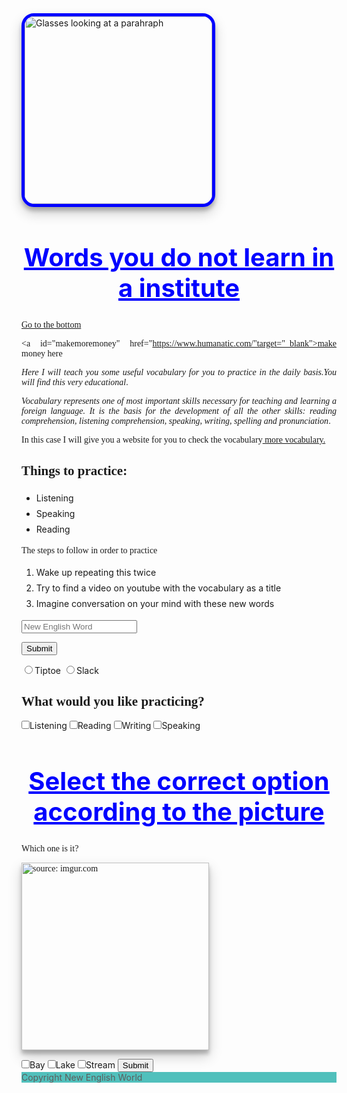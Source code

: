<!DOCTYPE html>


<html> 

<link href="https://fonts.googleapis.com/css?family=Lobster" rel="stylesheet" type="text/css">

<style>

body {
	 background: url("https://i.imgur.com/MJAkxbh.png")
}

[type='checkbox'] {
	margin: 1px 0px 1px 0px;
}

.blue-text {
color: blue;
}

h1 {
	font-size: 40px;
	text-align: center;
}	

p {
	font-family: comic sans ms;
	text-align: justify;


}

h2 {
	font-family: lobster;
}


.smaller-image {
  width: 300px;
}



.thin-blue-border {
  border-color: blue;
  border-width: 5px;
  border-radius: 20px;
  border-style: solid;
}

.teal-background{
	background-color: #09A7A1;
}

#paronama-photo {
	resize: 5px;
}

#picture1 {
	box-shadow: 0 10px 20px rgba(0,0,0,0.19), 0 6px 6px rgba(0,0,0,0.23);

}

#footer {
	opacity: 0.7;
}

ol {
	line-height: 25px;
}

ul {
	line-height: 25px;
}

a:hover {
	color: red;
}

#makemoremoney {
	float: right;

}

img:hover {
   transform: scale(1.1);
}

button:hover {
	transform: scale(1.1);
	animation-name: background-color;
	animation-duration: 5s;
	animation-fill-mode: forwards;
}

@keyframes background-color {
	100% {
		background-color: blue;
	}
}

</style>


<head>

<title>My first try</title>

</head>

<div>
<a href="https://www.google.com/adsense/start/#/?modal_active=none"><img id="picture1" class="smaller-image thin-blue-border"src="https://images.unsplash.com/photo-1456081101716-74e616ab23d8?ixlib=rb-1.2.1&ixid=eyJhcHBfaWQiOjEyMDd9&auto=format&fit=crop&w=755&q=80" alt="Glasses looking at a parahraph"></a>
</div> 
<h1 class="blue-text"><u>Words you do not learn in a institute</u></h1>

<a href="#footer">Go to the bottom</a>

<a  id="makemoremoney" href="https://www.humanatic.com/"target="_blank">make money here</a>

<main>
<div>

<body>
  <p><em>Here I will teach you some useful vocabulary for you to practice in the daily basis.You will find this very educational</em>.</p>

  <p><em>Vocabulary represents one of most important skills necessary for teaching and learning a foreign language. It is the basis for the       development of all the other skills: reading comprehension, listening comprehension, speaking, writing, spelling and pronunciation</em>.</p>
  
  <p>In this case I will give you a website for you to check the vocabulary<a target="_blank" href="https://www.ef.com/wwen/english-resources/english-vocabulary/top-3000-words/"> more vocabulary.</a>
  </p>
 </body> 
</div>
 <h2>Things to practice:</h2>
 
  <ul>
    <li>Listening</li>
    <li>Speaking</li>
    <li>Reading</li>
  </ul>
  <p>The steps to follow in order to practice<p>
  <ol>
  <li>Wake up repeating this twice</li>
  <li>Try to find a video on youtube with the vocabulary as a title</li>
  <li>Imagine conversation on your mind with these new words</li>
  </ol>

 <form action="#">
    
<input type="text" placeholder="New English Word" required>

<button type="submit">Submit</button>

<label for="tiptoe">
<input id="tiptoe" type="radio" name="tiptoe-slack">Tiptoe
</label>

<label for="slack">
<input id="slack"  type="radio" name="tiptoe-slack">Slack
</label>

</form>

<h2>What would you like practicing?</h2>

<label for="Listening">
<input  id="listening" type="checkbox" name="4 skills">Listening 
</label>

<label for="reading">
<input  id="reading" type="checkbox" name="4 skills">Reading 
</label>

<label for="writing">
<input  id="writing" type="checkbox" name="4 skills">Writing
</label>

<label for="speaking">
<input  id="speaking" type="checkbox" name="4 skills">Speaking 

</label>

</main>

<div>
<h1 class="blue-text"><u>Select the correct option according to the picture</u></h1>

<p>Which one is it?</p>

<span id="paranoma-photo" ><img  id="picture1"  class="smaller-image" src="https://i.imgur.com/jV6vkjF.jpg" title="source: imgur.com" /></span>
</div>

<label for="Bay">
<input  id="Bay" type="checkbox" name="4 skills">Bay 
</label>

<label for="Lake">
<input  id="Lake" type="checkbox" name="4 skills">Lake 
</label>

<label for="Stream">
<input  id="Stream" type="checkbox" name="4 skills">Stream
</label>
<button type="submit">Submit</button>

<footer  class="teal-background" id="footer">Copyright New English World</footer>

</html>

